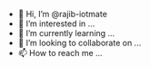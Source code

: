 - 👋 Hi, I’m @rajib-iotmate
- 👀 I’m interested in ...
- 🌱 I’m currently learning ...
- 💞️ I’m looking to collaborate on ...
- 📫 How to reach me ...

<!---
rajib-iotmate/rajib-iotmate is a ✨ special ✨ repository because its `README.md` (this file) appears on your GitHub profile.
You can click the Preview link to take a look at your changes.
--->
